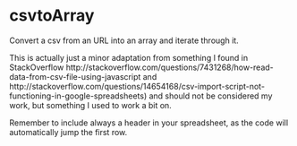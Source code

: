 csvtoArray
==========

Convert a csv from an URL into an array and iterate through it.
<p> This is actually just a minor adaptation from something I found in StackOverflow http://stackoverflow.com/questions/7431268/how-read-data-from-csv-file-using-javascript and http://stackoverflow.com/questions/14654168/csv-import-script-not-functioning-in-google-spreadsheets) and should not be considered my work, but something I used to work a bit on.<p>
Remember to include always a header in your spreadsheet, as the code will automatically jump the first row.
